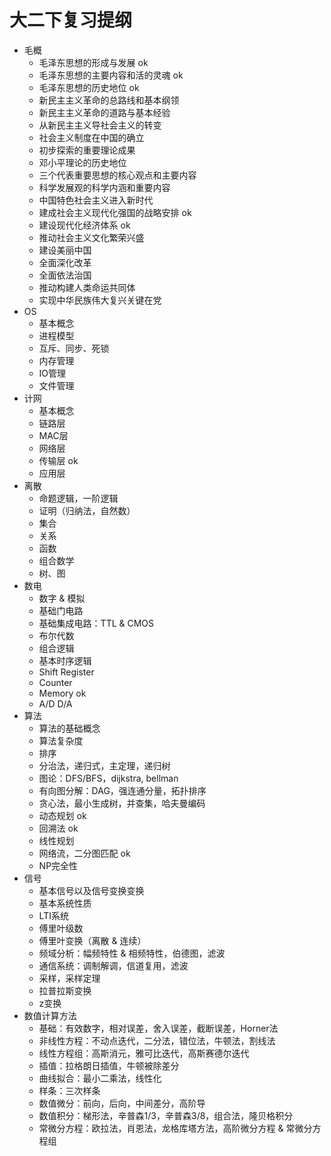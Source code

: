 # 大二下复习提纲
- 毛概
  - 毛泽东思想的形成与发展 ok
  - 毛泽东思想的主要内容和活的灵魂 ok
  - 毛泽东思想的历史地位 ok
  - 新民主主义革命的总路线和基本纲领
  - 新民主主义革命的道路与基本经验
  - 从新民主主义导社会主义的转变
  - 社会主义制度在中国的确立
  - 初步探索的重要理论成果
  - 邓小平理论的历史地位
  - 三个代表重要思想的核心观点和主要内容
  - 科学发展观的科学内涵和重要内容
  - 中国特色社会主义进入新时代
  - 建成社会主义现代化强国的战略安排 ok
  - 建设现代化经济体系 ok
  - 推动社会主义文化繁荣兴盛
  - 建设美丽中国
  - 全面深化改革
  - 全面依法治国
  - 推动构建人类命运共同体
  - 实现中华民族伟大复兴关键在党
- OS
  - 基本概念
  - 进程模型
  - 互斥、同步、死锁
  - 内存管理
  - IO管理
  - 文件管理
- 计网
  - 基本概念
  - 链路层
  - MAC层
  - 网络层
  - 传输层 ok
  - 应用层
- 离散
  - 命题逻辑，一阶逻辑
  - 证明（归纳法，自然数）
  - 集合
  - 关系
  - 函数
  - 组合数学
  - 树、图
- 数电
  - 数字 & 模拟
  - 基础门电路
  - 基础集成电路：TTL & CMOS
  - 布尔代数
  - 组合逻辑
  - 基本时序逻辑
  - Shift Register
  - Counter
  - Memory ok
  - A/D D/A
- 算法
  - 算法的基础概念
  - 算法复杂度
  - 排序
  - 分治法，递归式，主定理，递归树
  - 图论：DFS/BFS，dijkstra, bellman
  - 有向图分解：DAG，强连通分量，拓扑排序
  - 贪心法，最小生成树，并查集，哈夫曼编码
  - 动态规划 ok
  - 回溯法 ok
  - 线性规划
  - 网络流，二分图匹配 ok
  - NP完全性
- 信号
  - 基本信号以及信号变换变换
  - 基本系统性质
  - LTI系统
  - 傅里叶级数
  - 傅里叶变换（离散 & 连续）
  - 频域分析：幅频特性 & 相频特性，伯德图，滤波
  - 通信系统：调制解调，信道复用，滤波
  - 采样，采样定理
  - 拉普拉斯变换
  - z变换
- 数值计算方法
  - 基础：有效数字，相对误差，舍入误差，截断误差，Horner法
  - 非线性方程：不动点迭代，二分法，错位法，牛顿法，割线法
  - 线性方程组：高斯消元，雅可比迭代，高斯赛德尔迭代
  - 插值：拉格朗日插值，牛顿被除差分
  - 曲线拟合：最小二乘法，线性化
  - 样条：三次样条
  - 数值微分：前向，后向，中间差分，高阶导
  - 数值积分：梯形法，辛普森1/3，辛普森3/8，组合法，隆贝格积分
  - 常微分方程：欧拉法，肖恩法，龙格库塔方法，高阶微分方程 & 常微分方程组
